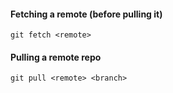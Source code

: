 



#### Fetching a remote (before pulling it)

```
git fetch <remote>
```


#### Pulling a remote repo

```
git pull <remote> <branch>
```


